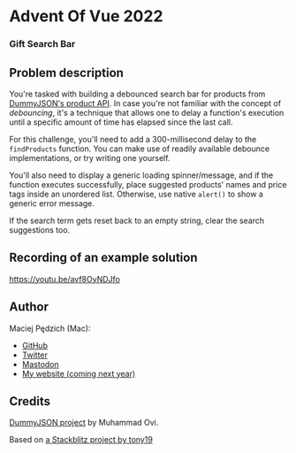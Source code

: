 # Advent Of Vue 2022

### Gift Search Bar

## Problem description

You're tasked with building a debounced search bar for products from [DummyJSON's product API](https://dummyjson.com/docs/products#search). In case you're not familiar with the concept of _debouncing_, it's a technique that allows one to delay a function's execution until a specific amount of time has elapsed since the last call.

For this challenge, you'll need to add a 300-millisecond delay to the `findProducts` function. You can make use of readily available debounce implementations, or try writing one yourself.

You'll also need to display a generic loading spinner/message, and if the function executes successfully, place suggested products' names and price tags inside an unordered list. Otherwise, use native `alert()` to show a generic error message.

If the search term gets reset back to an empty string, clear the search suggestions too.

## Recording of an example solution

https://youtu.be/avf8OyNDJfo

## Author

Maciej Pędzich (Mac):

- [GitHub](https://github.com/maciejpedzich)
- [Twitter](https://twitter.com/MaciejPedzich)
- [Mastodon](https://notacult.social/@maciejpedzich)
- [My website (coming next year)](https://maciejpedzi.ch)

## Credits

[DummyJSON project](https://github.com/Ovi/DummyJSON) by Muhammad Ovi.

Based on [a Stackblitz project by tony19](https://stackblitz.com/edit/vue3-vite-starter)

